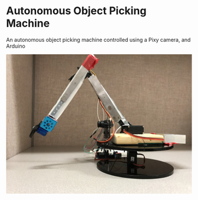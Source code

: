 # Autonomous Object Picking Machine
An autonomous object picking machine controlled using a Pixy camera, and Arduino

![Two-link object picking machine](https://github.com/iamvarada/Autonomous-Object-Picking-Machine/blob/master/two_link_arm.jpg)
